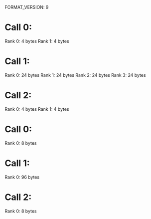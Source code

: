 FORMAT_VERSION: 9

# Call 0:
Rank 0: 4 bytes
Rank 1: 4 bytes
# Call 1:
Rank 0: 24 bytes
Rank 1: 24 bytes
Rank 2: 24 bytes
Rank 3: 24 bytes
# Call 2:
Rank 0: 4 bytes
Rank 1: 4 bytes

# Call 0:
Rank 0: 8 bytes
# Call 1:
Rank 0: 96 bytes
# Call 2:
Rank 0: 8 bytes

